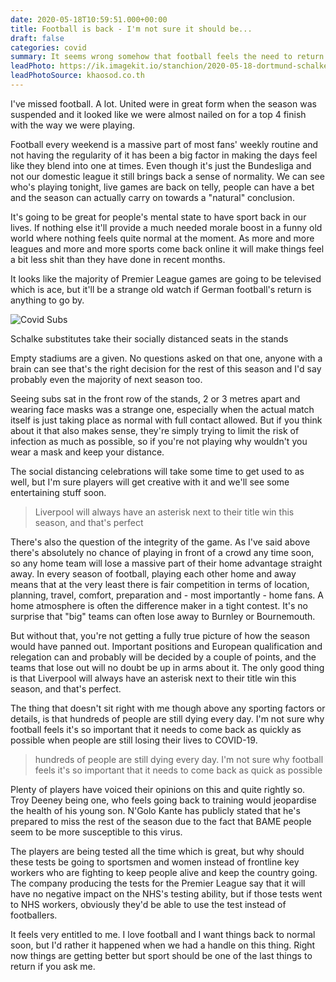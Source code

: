 ```yaml
---
date: 2020-05-18T10:59:51.000+00:00
title: Football is back - I'm not sure it should be...
draft: false
categories: covid
summary: It seems wrong somehow that football feels the need to return already when hundreds of people are still losing their lives every day.
leadPhoto: https://ik.imagekit.io/stanchion/2020-05-18-dortmund-schalke.jpg
leadPhotoSource: khaosod.co.th
---
```

I've missed football. A lot. United were in great form when the season was suspended and it looked like we were almost nailed on for a top 4 finish with the way we were playing.

Football every weekend is a massive part of most fans' weekly routine and not having the regularity of it has been a big factor in making the days feel like they blend into one at times. Even though it's just the Bundesliga and not our domestic league it still brings back a sense of normality. We can see who's playing tonight, live games are back on telly, people can have a bet and the season can actually carry on towards a "natural" conclusion.

It's going to be great for people's mental state to have sport back in our lives. If nothing else it'll provide a much needed morale boost in a funny old world where nothing feels quite normal at the moment. As more and more leagues and more and more sports come back online it will make things feel a bit less shit than they have done in recent months.

It looks like the majority of Premier League games are going to be televised which is ace, but it'll be a strange old watch if German football's return is anything to go by.

<picture class="image__full-width"> <img src="/assets/img/2020-05-21-schalke-subs.jpg" alt="Covid Subs" /> <figcaption>Schalke substitutes take their socially distanced seats in the stands</figcaption></picture>

Empty stadiums are a given. No questions asked on that one, anyone with a brain can see that's the right decision for the rest of this season and I'd say probably even the majority of next season too.

Seeing subs sat in the front row of the stands, 2 or 3 metres apart and wearing face masks was a strange one, especially when the actual match itself is just taking place as normal with full contact allowed. But if you think about it that also makes sense, they're simply trying to limit the risk of infection as much as possible, so if you're not playing why wouldn't you wear a mask and keep your distance.

The social distancing celebrations will take some time to get used to as well, but I'm sure players will get creative with it and we'll see some entertaining stuff soon.

> Liverpool will always have an asterisk next to their title win this season, and that's perfect

There's also the question of the integrity of the game. As I've said above there's absolutely no chance of playing in front of a crowd any time soon, so any home team will lose a massive part of their home advantage straight away. In every season of football, playing each other home and away means that at the very least there is fair competition in terms of location, planning, travel, comfort, preparation and - most importantly - home fans. A home atmosphere is often the difference maker in a tight contest. It's no surprise that "big" teams can often lose away to Burnley or Bournemouth.

But without that, you're not getting a fully true picture of how the season would have panned out. Important positions and European qualification and relegation can and probably will be decided by a couple of points, and the teams that lose out will no doubt be up in arms about it. The only good thing is that Liverpool will always have an asterisk next to their title win this season, and that's perfect.

The thing that doesn't sit right with me though above any sporting factors or details, is that hundreds of people are still dying every day. I'm not sure why football feels it's so important that it needs to come back as quickly as possible when people are still losing their lives to COVID-19.

> hundreds of people are still dying every day. I'm not sure why football feels it's so important that it needs to come back as quick as possible

Plenty of players have voiced their opinions on this and quite rightly so. Troy Deeney being one, who feels going back to training would jeopardise the health of his young son. N'Golo Kante has publicly stated that he's prepared to miss the rest of the season due to the fact that BAME people seem to be more susceptible to this virus.

The players are being tested all the time which is great, but why should these tests be going to sportsmen and women instead of frontline key workers who are fighting to keep people alive and keep the country going. The company producing the tests for the Premier League say that it will have no negative impact on the NHS's testing ability, but if those tests went to NHS workers, obviously they'd be able to use the test instead of footballers.

It feels very entitled to me. I love football and I want things back to normal soon, but I'd rather it happened when we had a handle on this thing. Right now things are getting better but sport should be one of the last things to return if you ask me.
